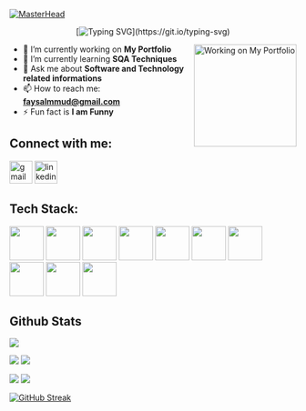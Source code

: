 [![MasterHead](https://firebasestorage.googleapis.com/v0/b/flexi-coding.appspot.com/o/dempgi7-520f8d5f-63d4-4453-8822-dbc149ae27f8.gif?alt=media&token=91c0c7b2-93c3-4029-b011-1a8703c5730d)](https://Faysal-MD.io)


<div align="center">
    
[![Typing SVG](https://readme-typing-svg.demolab.com?font=Indie+Flower&size=35&duration=3000&&pause=200&background=BEE8FF18&color=D40404&center=true&multiline=true&random=false&width=800&height=110&lines=Hey+there,;I'm+Faysal+Mahmud!)](https://git.io/typing-svg)

<!---
<a href="https://faysal-md.github.io/faysal-mahmud.github.io/">
    <img src="https://img.shields.io/badge/website-blue?style=for-the-badge&logo=homeadvisor&logoColor=white">
</a>  
--->

<!---
<a href='https://scholar.google.com/citations?user=XMEn-M4AAAAJ&hl=en' target="_blank">
    <img src='https://img.shields.io/badge/Google%20Scholar-100000?style=for-the-badge&logo=GoogleScholar&logoColor=white&&color=0181FF'>
</a>

<a href='https://www.researchgate.net/profile/Faysal-Mahmud-8' target="_blank">
    <img src='https://img.shields.io/badge/ResearchGate-100000?style=for-the-badge&logo=researchgate&logoColor=white'>
</a>
--->
</div>

<img align="right" alt="Working on My Portfolio" width="180"  src="https://user-images.githubusercontent.com/74038190/229223156-0cbdaba9-3128-4d8e-8719-b6b4cf741b67.gif"/>


- 🔭 I’m currently working on **My Portfolio**
- 🌱 I’m currently learning **SQA Techniques**
- 💬 Ask me about **Software and Technology related informations**
- 📫 How to reach me: **[faysalmmud@gmail.com](mailto:faysalmmud@gmail.com)**
- ⚡ Fun fact is **I am Funny**



## Connect with me:

<p align="left">
<a href="mailto:faysalmmud@gmail.com"><img src="https://www.vectorlogo.zone/logos/gmail/gmail-icon.svg" alt="gmail" width="40" height="40"/></a>
<a href="https://www.linkedin.com/in/faysalmahmud/"><img src="https://www.vectorlogo.zone/logos/linkedin/linkedin-icon.svg" alt="linkedin" width="40" height="40"/></a>
</p>

## Tech Stack:

<div align="left">
<img src="https://user-images.githubusercontent.com/74038190/212257454-16e3712e-945a-4ca2-b238-408ad0bf87e6.gif" width="60">
<img src="https://user-images.githubusercontent.com/74038190/212257472-08e52665-c503-4bd9-aa20-f5a4dae769b5.gif" width="60">
<img src="https://user-images.githubusercontent.com/74038190/212257468-1e9a91f1-b626-4baa-b15d-5c385dfa7ed2.gif" width="60">
<img src="https://user-images.githubusercontent.com/74038190/212257465-7ce8d493-cac5-494e-982a-5a9deb852c4b.gif" width="60">
<img src="https://user-images.githubusercontent.com/74038190/212280805-9bcb336b-8c55-46a8-abf8-ff286ab55472.gif" width="60">
<img src="https://user-images.githubusercontent.com/74038190/212281775-b468df30-4edc-4bf8-a4ee-f52e1aaddc86.gif" width="60">
<img src="https://github.com/Anmol-Baranwal/Cool-GIFs-For-GitHub/assets/74038190/29fd6286-4e7b-4d6c-818f-c4765d5e39a9" width="60">
<img src="https://github.com/Anmol-Baranwal/Cool-GIFs-For-GitHub/assets/74038190/67f477ed-6624-42da-99f0-1a7b1a16eecb" width="60">
<img src="https://github.com/Anmol-Baranwal/Cool-GIFs-For-GitHub/assets/74038190/de038172-e903-4951-926c-755878deb0b4" width="60">
<img src="https://github.com/Anmol-Baranwal/Cool-GIFs-For-GitHub/assets/74038190/e0d299f2-767c-4c21-bd49-90f2a19f1a78" width="60">
</div>



## Github Stats

    
![](http://github-profile-summary-cards.vercel.app/api/cards/profile-details?username=Faysal-MD&theme=aura_dark)

![](http://github-profile-summary-cards.vercel.app/api/cards/stats?username=Faysal-MD&theme=aura)
![](http://github-profile-summary-cards.vercel.app/api/cards/productive-time?username=Faysal-MD&theme=dracula&utcOffset=8)

![](http://github-profile-summary-cards.vercel.app/api/cards/repos-per-language?username=Faysal-MD&theme=apprentice)
![](http://github-profile-summary-cards.vercel.app/api/cards/most-commit-language?username=Faysal-MD&theme=apprentice)


[![GitHub Streak](https://streak-stats.demolab.com?user=Faysal-MD&theme=dracula&card_width=700)](https://git.io/streak-stats)

